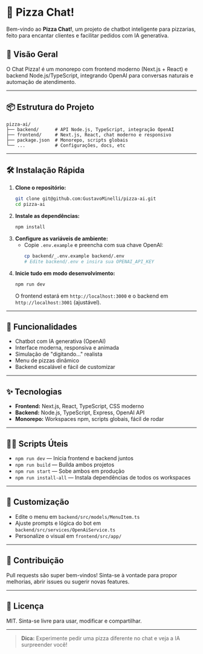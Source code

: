 # 🍕 Pizza Chat!

Bem-vindo ao **Pizza Chat!**, um projeto de chatbot inteligente para pizzarias, feito para encantar clientes e facilitar pedidos com IA generativa.

## 🚀 Visão Geral
O Chat Pizza! é um monorepo com frontend moderno (Next.js + React) e backend Node.js/TypeScript, integrando OpenAI para conversas naturais e automação de atendimento.

---

## 📦 Estrutura do Projeto

```
pizza-ai/
├── backend/      # API Node.js, TypeScript, integração OpenAI
├── frontend/     # Next.js, React, chat moderno e responsivo
├── package.json  # Monorepo, scripts globais
└── ...           # Configurações, docs, etc
```

---

## 🛠️ Instalação Rápida

1. **Clone o repositório:**
   ```bash
   git clone git@github.com:GustavoMinelli/pizza-ai.git
   cd pizza-ai
   ```
2. **Instale as dependências:**
   ```bash
   npm install
   ```
3. **Configure as variáveis de ambiente:**
   - Copie `.env.example` e preencha com sua chave OpenAI:
     ```bash
     cp backend/_.env.example backend/.env
     # Edite backend/.env e insira sua OPENAI_API_KEY
     ```
4. **Inicie tudo em modo desenvolvimento:**
   ```bash
   npm run dev
   ```
   O frontend estará em `http://localhost:3000` e o backend em `http://localhost:3001` (ajustável).

---

## 💬 Funcionalidades
- Chatbot com IA generativa (OpenAI)
- Interface moderna, responsiva e animada
- Simulação de "digitando..." realista
- Menu de pizzas dinâmico
- Backend escalável e fácil de customizar

---

## ✨ Tecnologias
- **Frontend:** Next.js, React, TypeScript, CSS moderno
- **Backend:** Node.js, TypeScript, Express, OpenAI API
- **Monorepo:** Workspaces npm, scripts globais, fácil de rodar

---

## 🧑‍💻 Scripts Úteis

- `npm run dev` — Inicia frontend e backend juntos
- `npm run build` — Builda ambos projetos
- `npm run start` — Sobe ambos em produção
- `npm run install-all` — Instala dependências de todos os workspaces

---

## 📝 Customização
- Edite o menu em `backend/src/models/MenuItem.ts`
- Ajuste prompts e lógica do bot em `backend/src/services/OpenAiService.ts`
- Personalize o visual em `frontend/src/app/`

---

## 🤝 Contribuição
Pull requests são super bem-vindos! Sinta-se à vontade para propor melhorias, abrir issues ou sugerir novas features.

---

## 📄 Licença
MIT. Sinta-se livre para usar, modificar e compartilhar.

---

> **Dica:** Experimente pedir uma pizza diferente no chat e veja a IA surpreender você!
